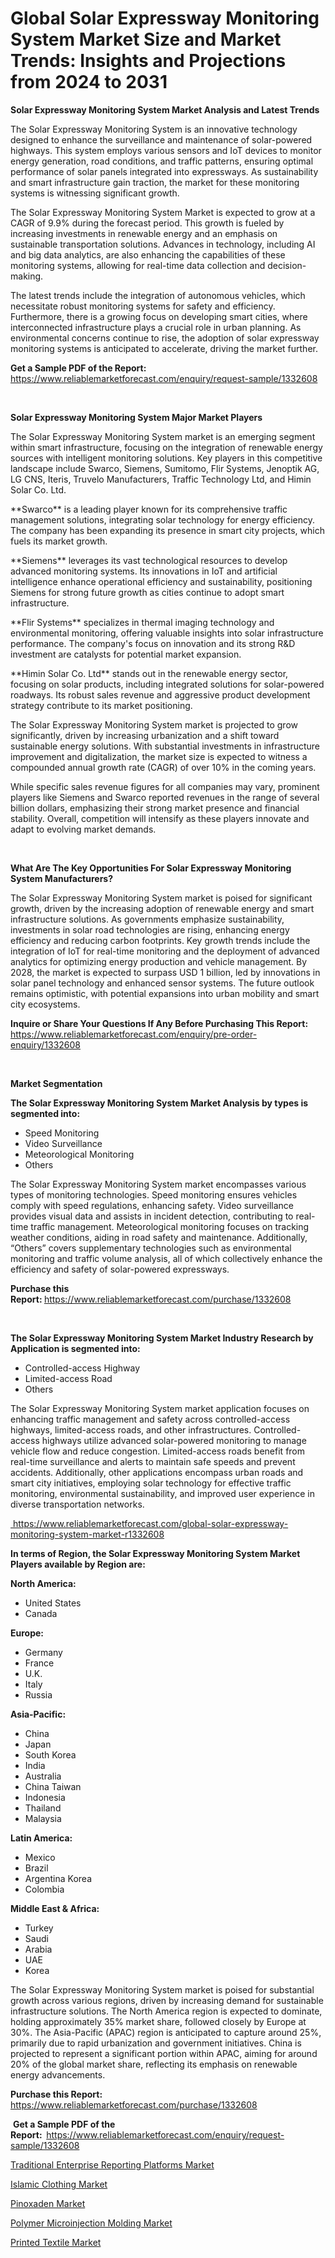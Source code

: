 <p><h1>Global Solar Expressway Monitoring System Market Size and Market Trends: Insights and Projections from 2024 to 2031</h1></p><p><strong>Solar Expressway Monitoring System Market Analysis and Latest Trends</strong></p>
<p><p>The Solar Expressway Monitoring System is an innovative technology designed to enhance the surveillance and maintenance of solar-powered highways. This system employs various sensors and IoT devices to monitor energy generation, road conditions, and traffic patterns, ensuring optimal performance of solar panels integrated into expressways. As sustainability and smart infrastructure gain traction, the market for these monitoring systems is witnessing significant growth.</p><p>The Solar Expressway Monitoring System Market is expected to grow at a CAGR of 9.9% during the forecast period. This growth is fueled by increasing investments in renewable energy and an emphasis on sustainable transportation solutions. Advances in technology, including AI and big data analytics, are also enhancing the capabilities of these monitoring systems, allowing for real-time data collection and decision-making.</p><p>The latest trends include the integration of autonomous vehicles, which necessitate robust monitoring systems for safety and efficiency. Furthermore, there is a growing focus on developing smart cities, where interconnected infrastructure plays a crucial role in urban planning. As environmental concerns continue to rise, the adoption of solar expressway monitoring systems is anticipated to accelerate, driving the market further.</p></p>
<p><strong>Get a Sample PDF of the Report:&nbsp;</strong> <a href="https://www.reliablemarketforecast.com/enquiry/request-sample/1332608?utm_campaign=1743&utm_medium=2&utm_source=Github&utm_content=ia&utm_term=11122024&utm_id=solar-expressway-monitoring-system">https://www.reliablemarketforecast.com/enquiry/request-sample/1332608</a></p>
<p>&nbsp;</p>
<p><strong>Solar Expressway Monitoring System Major Market Players</strong></p>
<p><p>The Solar Expressway Monitoring System market is an emerging segment within smart infrastructure, focusing on the integration of renewable energy sources with intelligent monitoring solutions. Key players in this competitive landscape include Swarco, Siemens, Sumitomo, Flir Systems, Jenoptik AG, LG CNS, Iteris, Truvelo Manufacturers, Traffic Technology Ltd, and Himin Solar Co. Ltd.</p><p>**Swarco** is a leading player known for its comprehensive traffic management solutions, integrating solar technology for energy efficiency. The company has been expanding its presence in smart city projects, which fuels its market growth. </p><p>**Siemens** leverages its vast technological resources to develop advanced monitoring systems. Its innovations in IoT and artificial intelligence enhance operational efficiency and sustainability, positioning Siemens for strong future growth as cities continue to adopt smart infrastructure.</p><p>**Flir Systems** specializes in thermal imaging technology and environmental monitoring, offering valuable insights into solar infrastructure performance. The company's focus on innovation and its strong R&D investment are catalysts for potential market expansion.</p><p>**Himin Solar Co. Ltd** stands out in the renewable energy sector, focusing on solar products, including integrated solutions for solar-powered roadways. Its robust sales revenue and aggressive product development strategy contribute to its market positioning.</p><p>The Solar Expressway Monitoring System market is projected to grow significantly, driven by increasing urbanization and a shift toward sustainable energy solutions. With substantial investments in infrastructure improvement and digitalization, the market size is expected to witness a compounded annual growth rate (CAGR) of over 10% in the coming years.</p><p>While specific sales revenue figures for all companies may vary, prominent players like Siemens and Swarco reported revenues in the range of several billion dollars, emphasizing their strong market presence and financial stability. Overall, competition will intensify as these players innovate and adapt to evolving market demands.</p></p>
<p>&nbsp;</p>
<p><strong>What Are The Key Opportunities For Solar Expressway Monitoring System Manufacturers?</strong></p>
<p><p>The Solar Expressway Monitoring System market is poised for significant growth, driven by the increasing adoption of renewable energy and smart infrastructure solutions. As governments emphasize sustainability, investments in solar road technologies are rising, enhancing energy efficiency and reducing carbon footprints. Key growth trends include the integration of IoT for real-time monitoring and the deployment of advanced analytics for optimizing energy production and vehicle management. By 2028, the market is expected to surpass USD 1 billion, led by innovations in solar panel technology and enhanced sensor systems. The future outlook remains optimistic, with potential expansions into urban mobility and smart city ecosystems.</p></p>
<p><strong>Inquire or Share Your Questions If Any Before Purchasing This Report:</strong> <a href="https://www.reliablemarketforecast.com/enquiry/pre-order-enquiry/1332608?utm_campaign=1743&utm_medium=2&utm_source=Github&utm_content=ia&utm_term=11122024&utm_id=solar-expressway-monitoring-system">https://www.reliablemarketforecast.com/enquiry/pre-order-enquiry/1332608</a></p>
<p>&nbsp;</p>
<p><strong>Market Segmentation</strong></p>
<p><strong>The Solar Expressway Monitoring System Market Analysis by types is segmented into:</strong></p>
<p><ul><li>Speed Monitoring</li><li>Video Surveillance</li><li>Meteorological Monitoring</li><li>Others</li></ul></p>
<p><p>The Solar Expressway Monitoring System market encompasses various types of monitoring technologies. Speed monitoring ensures vehicles comply with speed regulations, enhancing safety. Video surveillance provides visual data and assists in incident detection, contributing to real-time traffic management. Meteorological monitoring focuses on tracking weather conditions, aiding in road safety and maintenance. Additionally, “Others” covers supplementary technologies such as environmental monitoring and traffic volume analysis, all of which collectively enhance the efficiency and safety of solar-powered expressways.</p></p>
<p><strong>Purchase this Report:&nbsp;</strong><a href="https://www.reliablemarketforecast.com/purchase/1332608?utm_campaign=1743&utm_medium=2&utm_source=Github&utm_content=ia&utm_term=11122024&utm_id=solar-expressway-monitoring-system">https://www.reliablemarketforecast.com/purchase/1332608</a></p>
<p>&nbsp;</p>
<p><strong>The Solar Expressway Monitoring System Market Industry Research by Application is segmented into:</strong></p>
<p><ul><li>Controlled-access Highway</li><li>Limited-access Road</li><li>Others</li></ul></p>
<p><p>The Solar Expressway Monitoring System market application focuses on enhancing traffic management and safety across controlled-access highways, limited-access roads, and other infrastructures. Controlled-access highways utilize advanced solar-powered monitoring to manage vehicle flow and reduce congestion. Limited-access roads benefit from real-time surveillance and alerts to maintain safe speeds and prevent accidents. Additionally, other applications encompass urban roads and smart city initiatives, employing solar technology for effective traffic monitoring, environmental sustainability, and improved user experience in diverse transportation networks.</p></p>
<p><a href="https://www.reliablemarketforecast.com/global-solar-expressway-monitoring-system-market-r1332608?utm_campaign=1743&utm_medium=2&utm_source=Github&utm_content=ia&utm_term=11122024&utm_id=solar-expressway-monitoring-system">&nbsp;https://www.reliablemarketforecast.com/global-solar-expressway-monitoring-system-market-r1332608</a></p>
<p><strong>In terms of Region, the Solar Expressway Monitoring System Market Players available by Region are:</strong></p>
<p>
    <p> <strong> North America: </strong>
        <ul>
            <li>United States</li>
            <li>Canada</li>
        </ul>
        </p> 
    <p> <strong> Europe: </strong>
        <ul>
            <li>Germany</li>
            <li>France</li>
            <li>U.K.</li>
            <li>Italy</li>
            <li>Russia</li>
        </ul>
        </p> 
    <p> <strong> Asia-Pacific: </strong>
        <ul>
            <li>China</li>
            <li>Japan</li>
            <li>South Korea</li>
            <li>India</li>
            <li>Australia</li>
            <li>China Taiwan</li>
            <li>Indonesia</li>
            <li>Thailand</li>
            <li>Malaysia</li>
        </ul>
        </p> 
    <p> <strong> Latin America: </strong>
        <ul>
            <li>Mexico</li>
            <li>Brazil</li>
            <li>Argentina Korea</li>
            <li>Colombia</li>
        </ul>
        </p> 
    <p> <strong> Middle East & Africa: </strong>
        <ul>
            <li>Turkey</li>
            <li>Saudi</li>
            <li>Arabia</li>
            <li>UAE</li>
            <li>Korea</li>
        </ul>
    </p>
    </p>
<p><p>The Solar Expressway Monitoring System market is poised for substantial growth across various regions, driven by increasing demand for sustainable infrastructure solutions. The North America region is expected to dominate, holding approximately 35% market share, followed closely by Europe at 30%. The Asia-Pacific (APAC) region is anticipated to capture around 25%, primarily due to rapid urbanization and government initiatives. China is projected to represent a significant portion within APAC, aiming for around 20% of the global market share, reflecting its emphasis on renewable energy advancements.</p></p>
<p><strong>Purchase this Report: </strong><a href="https://www.reliablemarketforecast.com/purchase/1332608?utm_campaign=1743&utm_medium=2&utm_source=Github&utm_content=ia&utm_term=11122024&utm_id=solar-expressway-monitoring-system">https://www.reliablemarketforecast.com/purchase/1332608</a></p>
<p>&nbsp;<strong>Get a Sample PDF of the Report:&nbsp;&nbsp;</strong><a href="https://www.reliablemarketforecast.com/enquiry/request-sample/1332608?utm_campaign=1743&utm_medium=2&utm_source=Github&utm_content=ia&utm_term=11122024&utm_id=solar-expressway-monitoring-system">https://www.reliablemarketforecast.com/enquiry/request-sample/1332608</a></p>
<p><strong></strong></p>
<p><p><a href="https://github.com/marlanamarvn/Market-Research-Report-List-1/blob/main/traditional-enterprise-reporting-platforms-market.md?utm_campaign=1743&utm_medium=2&utm_source=Github&utm_content=ia&utm_term=11122024&utm_id=solar-expressway-monitoring-system">Traditional Enterprise Reporting Platforms Market</a></p><p><a href="https://www.linkedin.com/pulse/rev-athenaur-okk4f?utm_campaign=1743&utm_medium=2&utm_source=Github&utm_content=ia&utm_term=11122024&utm_id=solar-expressway-monitoring-system">Islamic Clothing Market</a></p><p><a href="https://www.linkedin.com/pulse/market-report-clarion-insight-bvrmf?utm_campaign=1743&utm_medium=2&utm_source=Github&utm_content=ia&utm_term=11122024&utm_id=solar-expressway-monitoring-system">Pinoxaden Market</a></p><p><a href="https://www.linkedin.com/pulse/p-factrackr-ho6he?utm_campaign=1743&utm_medium=2&utm_source=Github&utm_content=ia&utm_term=11122024&utm_id=solar-expressway-monitoring-system">Polymer Microinjection Molding Market</a></p><p><a href="https://www.linkedin.com/pulse/p-factrackr-ho6he?utm_campaign=1743&utm_medium=2&utm_source=Github&utm_content=ia&utm_term=11122024&utm_id=solar-expressway-monitoring-system">Printed Textile Market</a></p></p>